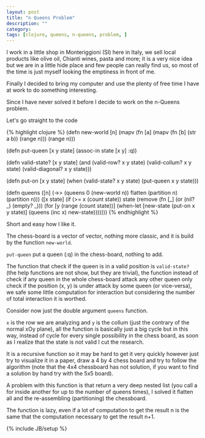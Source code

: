 ```yaml
---
layout: post
title: "n Queens Problem"
description: ""
category: 
tags: [clojure, queens, n-queens, problem, ]
---
```


I work in a little shop in Monteriggioni (SI) here in Italy, we sell local products like olive oil, Chianti wines, pasta and more; it is a very nice idea but we are in a little hide place and few people can really find us, so most of the time is just myself looking the emptiness in front of me.

Finally I decided to bring my computer and use the plenty of free time I have at work to do something interesting.

Since I have never solved it before I decide to work on the n-Queens problem.

Let's go straight to the code 

{% highlight clojure %}
(defn new-world [n]
  (mapv (fn [a] (mapv (fn [b] (str a b)) (range n))) (range n)))

(defn put-queen [x y state]
  (assoc-in state [x y] :q))

(defn valid-state? [x y state]
  (and (valid-row? x y state)
       (valid-collum? x y state)
       (valid-diagonal? x y state)))

(defn put-on [x y state]
  (when (valid-state? x y state)
    (put-queen x y state)))

(defn queens
  ([n]
     (->> (queens 0 (new-world n))
          flatten
          (partition n)
          (partition n)))
  ([x state]
     (if (>= x (count state))
       state
       (remove (fn [_] (or (nil? _) (empty? _)))
               (for [y (range (count state))]
                 (when-let [new-state (put-on x y state)]
                   (queens (inc x) new-state)))))))
{% endhighlight %}

Short and easy how I like it.

The chess-board is a vector of vector, nothing more classic, and it is build by the function `new-world`.

`put-queen` put a queen (:q) in the chess-board, nothing to add.

The function that check if the queen is in a valid position is `valid-state?` (the help functions are not show, but they are trivial), the function instead of check if any queen in the whole chess-board attack any other queen only check if the position (x, y) is under attack by some queen (or vice-versa), we safe some little computation for interaction but considering the number of total interaction it is worthed. 

Consider now just the double argument `queens` function.

`x` is the row we are analyzing and `y` is the collum (just the contrary of the normal xOy plane), all the function is basically just a big cycle but in this way, instead of cycle for every single possibility in the chess board, as soon as I realize that the state is not valid I cut the research.

It is a recursive function so it may be hard to get it very quickly however just try to visualize it in a paper, draw a 4 by 4 chess board and try to follow the algorithm (note that the 4x4 chessboard has not solution, if you want to find a solution by hand try with the 5x5 board).

A problem with this function is that return a very deep nested list (you call a for inside another for up to the number of queens times), I solved it flatten all and the re-assembling (partitioning) the chessboard.

The function is lazy, even if a lot of computation to get the result n is the same that the computation necessary to get the result n+1.

{% include JB/setup %}
